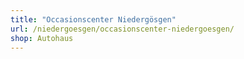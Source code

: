 ```yaml
---
title: "Occasionscenter Niedergösgen"
url: /niedergoesgen/occasionscenter-niedergoesgen/
shop: Autohaus
---
```

